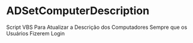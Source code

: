 # ADSetComputerDescription
Script VBS Para Atualizar a Descrição dos Computadores Sempre que os Usuários Fizerem Login
